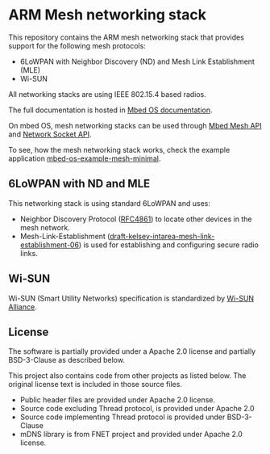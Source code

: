 ARM Mesh networking stack
=======================

This repository contains the ARM mesh networking stack that  provides support for the following mesh protocols:

* 6LoWPAN with Neighbor Discovery (ND) and Mesh Link Establishment (MLE)
* Wi-SUN
 
All networking stacks are using IEEE 802.15.4 based radios.
  
The full documentation is hosted in [Mbed OS documentation](https://os.mbed.com/docs/mbed-os/latest/reference/mesh-tech.html).

On mbed OS, mesh networking stacks can be used  through [Mbed Mesh API](https://os.mbed.com/docs/mbed-os/latest/apis/mesh-api.html) and [Network Socket API](https://os.mbed.com/docs/mbed-os/latest/apis/network-socket.html).

To see, how the mesh networking stack works, check the example application [mbed-os-example-mesh-minimal](https://github.com/ARMmbed/mbed-os-example-mesh-minimal).


## 6LoWPAN with ND and MLE

This networking stack is using standard 6LoWPAN and uses:

* Neighbor Discovery Protocol ([RFC4861](https://tools.ietf.org/html/rfc4861)) to locate other devices in the mesh network. 
* Mesh-Link-Establishment ([draft-kelsey-intarea-mesh-link-establishment-06](https://tools.ietf.org/html/draft-kelsey-intarea-mesh-link-establishment-06)) is used for establishing and configuring secure radio links. 


## Wi-SUN
Wi-SUN (Smart Utility Networks) specification is standardized by [Wi-SUN Alliance](https://www.wi-sun.org/). 


## License

The software is partially provided under a Apache 2.0 license and partially BSD-3-Clause as described below.

This project also contains code from other projects as listed below. The original license text is included in those source files.

* Public header files are provided under Apache 2.0 license.
* Source code excluding Thread protocol, is provided under Apache 2.0
* Source code implementing Thread protocol is provided under BSD-3-Clause
* mDNS library is from FNET project and provided under Apache 2.0 license.
